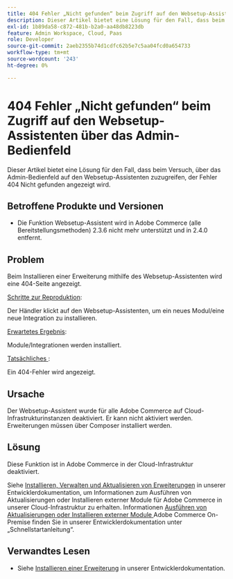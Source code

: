 ```yaml
---
title: 404 Fehler „Nicht gefunden“ beim Zugriff auf den Websetup-Assistenten über das Admin-Bedienfeld
description: Dieser Artikel bietet eine Lösung für den Fall, dass beim Versuch, über das Admin-Bedienfeld auf den Websetup-Assistenten zuzugreifen, der Fehler 404 Nicht gefunden angezeigt wird.
exl-id: 1b89da58-c872-481b-b2a0-aa48db8223db
feature: Admin Workspace, Cloud, Paas
role: Developer
source-git-commit: 2aeb2355b74d1cdfc62b5e7c5aa04fcd0a654733
workflow-type: tm+mt
source-wordcount: '243'
ht-degree: 0%

---
```


# 404 Fehler „Nicht gefunden“ beim Zugriff auf den Websetup-Assistenten über das Admin-Bedienfeld

Dieser Artikel bietet eine Lösung für den Fall, dass beim Versuch, über das Admin-Bedienfeld auf den Websetup-Assistenten zuzugreifen, der Fehler 404 Nicht gefunden angezeigt wird.

## Betroffene Produkte und Versionen

* Die Funktion Websetup-Assistent wird in Adobe Commerce (alle Bereitstellungsmethoden) 2.3.6 nicht mehr unterstützt und in 2.4.0 entfernt.

## Problem

Beim Installieren einer Erweiterung mithilfe des Websetup-Assistenten wird eine 404-Seite angezeigt.

<u>Schritte zur Reproduktion</u>:

Der Händler klickt auf den Websetup-Assistenten, um ein neues Modul/eine neue Integration zu installieren.

<u>Erwartetes Ergebnis</u>:

Module/Integrationen werden installiert.

<u>Tatsächliches </u>:

Ein 404-Fehler wird angezeigt.

## Ursache

Der Websetup-Assistent wurde für alle Adobe Commerce auf Cloud-Infrastrukturinstanzen deaktiviert. Er kann nicht aktiviert werden. Erweiterungen müssen über Composer installiert werden.

## Lösung

Diese Funktion ist in Adobe Commerce in der Cloud-Infrastruktur deaktiviert.

Siehe [Installieren, Verwalten und Aktualisieren von Erweiterungen](https://experienceleague.adobe.com/en/docs/commerce-cloud-service/user-guide/configure-store/extensions) in unserer Entwicklerdokumentation, um Informationen zum Ausführen von Aktualisierungen oder Installieren externer Module für Adobe Commerce in unserer Cloud-Infrastruktur zu erhalten.
Informationen [ Ausführen von Aktualisierungen oder Installieren externer Module ](https://experienceleague.adobe.com/en/docs/commerce-operations/installation-guide/composer) Adobe Commerce On-Premise finden Sie in unserer Entwicklerdokumentation unter „Schnellstartanleitung“.

## Verwandtes Lesen

* Siehe [Installieren einer Erweiterung](https://experienceleague.adobe.com/en/docs/commerce-cloud-service/user-guide/configure-store/extensions#install-an-extension) in unserer Entwicklerdokumentation.
